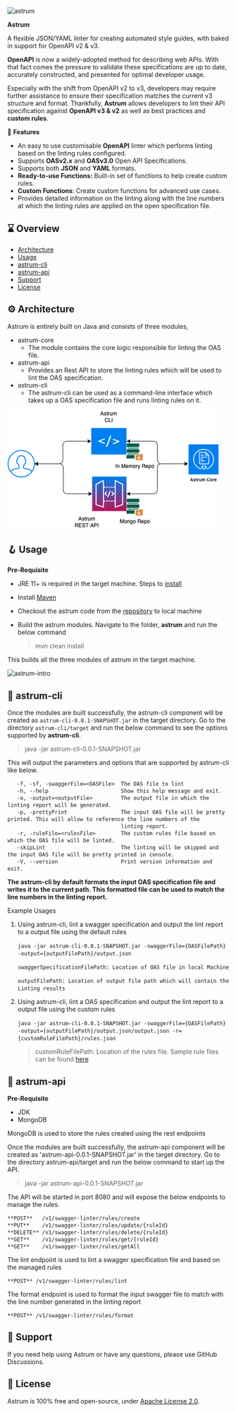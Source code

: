 ![astrum](https://apiwiz-assets.s3.us-west-2.amazonaws.com/astrum+Main+Logo+400x300.png)

**Astrum**

A flexible JSON/YAML linter for creating automated style guides, with baked in support for OpenAPI v2 &amp; v3.

**OpenAPI** is now a widely-adopted method for describing web APIs. With that fact comes the pressure to validate these specifications are up to date, accurately constructed, and presented for optimal developer usage.

Especially with the shift from OpenAPI v2 to v3, developers may require further assistance to ensure their specification matches the current v3 structure and format. Thankfully, **Astrum** allows developers to lint their API specification against **OpenAPI v3 & v2** as well as best practices and **custom rules**.

🎁 **Features**

- An easy to use customisable **OpenAPI** linter which performs linting based on the linting rules configured.
- Supports **OASv2.x** and **OASv3.0** Open API Specifications.
- Supports both **JSON** and **YAML** formats.
- **Ready-to-use Functions:** Built-in set of functions to help create custom rules. 
- **Custom Functions**: Create custom functions for advanced use cases.
- Provides detailed information on the linting along with the line numbers at which the linting rules are applied on the open specification file.

## ⌛ Overview

- [Architecture](#architecture)
- [Usage](#usage)
- [astrum-cli](#astrum-cli)
- [astrum-api](#astrum-api)
- [Support](#support)
- [License](#license)

## ⚙️ Architecture

Astrum is entirely built on Java and consists of three modules,

- astrum-core
    - The module contains the core logic responsible for linting the OAS file.
-  astrum-api
    - Provides an Rest API to store the linting rules which will be used to lint the OAS specification.
- astrum-cli
    - The astrum-cli can be used as a command-line interface which takes up a OAS specification file and runs linting rules on it.

![Architecture](resources/astrum-arch.png)

## 🪝 Usage

**Pre-Requisite**

- JRE 11+ is required in the target machine. Steps to [install](https://docs.oracle.com/goldengate/1212/gg-winux/GDRAD/java.htm#BGBFHBEA)
- Install [Maven](https://maven.apache.org/index.html)
- Checkout the astrum code from the [repository](https://github.com/apiwizlabs/astrum) to local machine
- Build the astrum modules. Navigate to the folder, **astrum** and run the below command
  
  > mvn clean install

This builds all the three modules of astrum in the target machine.

![astrum-intro](https://user-images.githubusercontent.com/85753274/147901053-11574069-b1a3-4f57-823d-110af0b243fc.gif)

## 🧰 astrum-cli

Once the modules are built successfully, the astrum-cli component will be created as `astrum-cli-0.0.1-SNAPSHOT.jar` in the target directory. Go to the directory `astrum-cli/target` and run the below command to see the options supported by **astrum-cli**.

> java -jar astrum-cli-0.0.1-SNAPSHOT.jar

This will output the parameters and options that are supported by astrum-cli like below.

       -f, -sf, -swaggerFile=<OASFile>  The OAS file to lint            
       -h, --help                       Show this help message and exit.
       -o, -output=<outputFile>         The output file in which the linting report will be generated.              
       -p, -prettyPrint                 The input OAS file will be pretty printed. This will allow to reference the line numbers of the
                                        linting report.               
       -r, -ruleFile=<rulesFile>        The custom rules file based on which the OAS file will be linted.                    
       -skipLint                        The linting will be skipped and the input OAS file will be pretty printed in console.
       -V, --version                    Print version information and exit.

**The astrum-cli by default formats the input OAS specification file and writes it to the current path. This formatted file can be used to match the line numbers in the linting report.**

Example Usages

1. Using astrum-cli, lint a swagger specification and output the lint report to a output file using the default rules

   `java -jar astrum-cli-0.0.1-SNAPSHOT.jar -swaggerFile={OASFilePath} -output={outputFilePath}/output.json`

   `swaggerSpecificationFilePath: Location of OAS file in local Machine`
    
   `outputFilePath: Location of output file path which will contain the Linting results`

2. Using astrum-cli, lint a OAS specification and output the lint report to a output file using the custom rules

   `java -jar astrum-cli-0.0.1-SNAPSHOT.jar -swaggerFile={OASFilePath} -output={outputFilePath}/output.json/output.json -r={customRuleFilePath}/rules.json`
   

    > customRuleFilePath: Location of the rules file. Sample rule files can be found [here](/astrum-cli/src/main/resources/)


## 🔗 astrum-api

**Pre-Requisite**

 - JDK 
 - MongoDB

MongoDB is used to store the rules created using the rest endpoints


Once the modules are built successfully, the astrum-api component will be created as 'astrum-api-0.0.1-SNAPSHOT.jar' in the target directory. Go to the directory astrum-api/target and run the below command to start up the API.

 > java -jar astrum-api-0.0.1-SNAPSHOT.jar

The API will be started in port 8080 and will expose the below endpoints to manage the rules.

    **POST**   /v1/swagger-linter/rules/create
    **PUT**    /v1/swagger-linter/rules/update/{ruleId}
    **DELETE** /v1/swagger-linter/rules/delete/{ruleId}
    **GET**    /v1/swagger-linter/rules/get/{ruleId}
    **GET**    /v1/swagger-linter/rules/getAll
  
The lint endpoint is used to lint a swagger specification file and based on the managed rules

    **POST** /v1/swagger-linter/rules/lint

The format endpoint is used to format the input swagger file to match with the line number generated in the linting report

    **POST** /v1/swagger-linter/rules/format

## 🤝 **Support**
    
If you need help using Astrum or have any questions, please use GitHub Discussions.

## 🪪 **License**

Astrum is 100% free and open-source, under [Apache License 2.0](https://github.com/apiwizlabs/astrum/blob/main/LICENSE).
